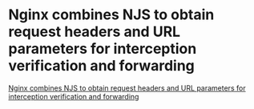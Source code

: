 # Nginx combines NJS to obtain request headers and URL parameters for interception verification and forwarding
[Nginx combines NJS to obtain request headers and URL parameters for interception verification and forwarding](https://aiwithcloud.com/2022/09/16/nginx_combines_njs_to_obtain_request_headers_and_url_parameters_for_interception_verification_and_forwarding/)